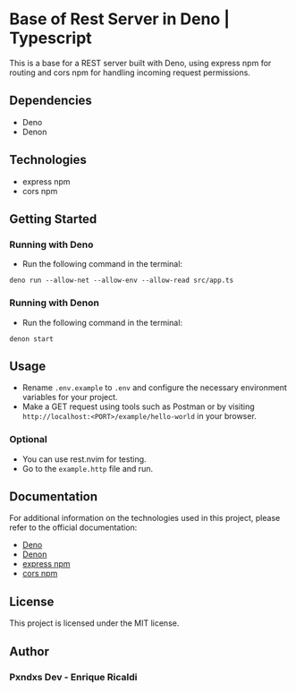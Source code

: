 # Base of Rest Server in Deno | Typescript

This is a base for a REST server built with Deno, using express npm for routing and cors npm for handling incoming request permissions.

## Dependencies
- Deno
- Denon

## Technologies
- express npm
- cors npm

## Getting Started

### Running with Deno
- Run the following command in the terminal: 

```
deno run --allow-net --allow-env --allow-read src/app.ts
```


### Running with Denon
- Run the following command in the terminal: 

```
denon start
```

## Usage
- Rename `.env.example` to `.env` and configure the necessary environment variables for your project.
- Make a GET request using tools such as Postman or by visiting `http://localhost:<PORT>/example/hello-world` in your browser.

### Optional
- You can use rest.nvim for testing. 
- Go to the `example.http` file and run.

## Documentation
For additional information on the technologies used in this project, please refer to the official documentation:
- [Deno](https://deno.land/manual)
- [Denon](https://deno.land/x/denon)
- [express npm](https://www.npmjs.com/package/express)
- [cors npm](https://www.npmjs.com/package/cors)

## License
This project is licensed under the MIT license.

## Author
### Pxndxs Dev - Enrique Ricaldi
